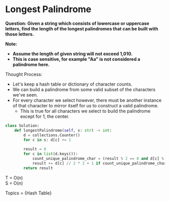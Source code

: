# Longest Palindrome

<b>Question: Given a string which consists of lowercase or uppercase letters, find the length of the longest palindromes that can be built with those letters.</b>

<b>Note:</b>
* <b>Assume the length of given string will not exceed 1,010.</b>
* <b>This is case sensitive, for example "Aa" is not considered a palindrome here.</b>

Thought Process:
* Let's keep a hash table or dictionary of character counts.
* We can build a palindrome from some valid subset of the characters we've seen.
* For every character we select however, there must be another instance of that character to mirror itself for us to construct a valid palindrome.
  * This is true for all characters we select to build the palindrome except for 1, the center.


```python
class Solution:
    def longestPalindrome(self, s: str) -> int:
        d = collections.Counter()
        for c in s: d[c] += 1
        
        result = 0
        for c in list(d.keys()):
            count_unique_palindrome_char = (result % 2 == 0 and d[c] % 2 != 0)
            result += d[c] // 2 * 2 + 1 if count_unique_palindrome_char else d[c] // 2 * 2
        return result
```

T = O(n)   
S = O(n)  

Topics = {Hash Table}
